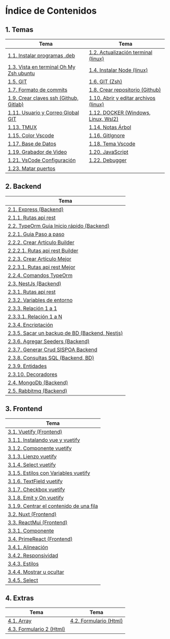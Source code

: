 # Índice de Contenidos

## 1. Temas

| Tema | Tema |
|------|------|
| [1.1. Instalar programas .deb](/1inicio/1-instalarTipoDeb.md) | [1.2. Actualización terminal (linux)](/1inicio/2-actualizarSistema.md) |
| [1.3. Vista en terminal Oh My Zsh ubuntu](/1inicio/3-ZSHeInstalarPowerlevel10k.md) | [1.4. Instalar Node (linux)](/1inicio/4-node.md) |
| [1.5. GIT](/1inicio/5-git.md) | [1.6. GIT (Zsh)](/1inicio/6-gitAbreviado.md) |
| [1.7. Formato de commits](/1inicio/7-commit.md) | [1.8. Crear repositorio (Github)](/1inicio/8-repositorio.md) |
| [1.9. Crear claves ssh (Github, Gitlab)](/1inicio/9-clavesSshLinuxWindowsWsl2.md) | [1.10. Abrir y editar archivos (linux)](/1inicio/10-abrirYEditarArchivosSistema.md) |
| [1.11. Usuario y Correo Global GIT](/1inicio/11-agregarConfigUsserEmail.md) | [1.12. DOCKER (Windows, Linux, Wsl2)](/1inicio/12-docker.md) |
| [1.13. TMUX](/1inicio/13-tmux.md) | [1.14. Notas Árbol](/1inicio/14-todo-tree.md) |
| [1.15. Color Vscode](/1inicio/15-peacock.md) | [1.16. GitIgnore](/1inicio/16-gitignore.md) |
| [1.17. Base de Datos](/1inicio/17-postgresql.md) | [1.18. Tema Vscode](/1inicio/18-temas.md) |
| [1.19. Grabador de Video](/1inicio/19-Kasan.md) | [1.20. JavaScript](/1inicio/20-javaScript/readme.md) |
| [1.21. VsCode Configuración](/6archivos/perfil/21-vscode-config.md) | [1.22. Debugger](/1inicio/22-debugger.md) |
| [1.23. Matar puertos](/1inicio/23-matarPuertos.md) | |

## 2. Backend

| Tema |
|------|
| [2.1. Express (Backend)](/2backend/express/1-articulo.md) |
| [2.1.1. Rutas api rest](/2backend/express/1.1-articuloRutas.md) |
| [2.2. TypeOrm Guia Inicio rápido (Backend)](/2backend/typeorm/1-inicioRapido.md) |
| [2.2.1. Guia Paso a paso](/2backend/typeorm/2-pasoAPaso.md) |
| [2.2.2. Crear Artículo Builder](/2backend/typeorm/3-articuloBuilder.md) |
| [2.2.2.1. Rutas api rest Builder](/2backend/typeorm/3.1-articuloRutasBuilder.md) |
| [2.2.3. Crear Artículo Mejor](/2backend/typeorm/4-articulo.md) |
| [2.2.3.1. Rutas api rest Mejor](/2backend/typeorm/4.1-articuloRutas.md) |
| [2.2.4. Comandos TypeOrm](/2backend/typeorm/5-comandosTypeOrm.md) |
| [2.3. NestJs (Backend)](/2backend/nestJs/1-articulo.md) |
| [2.3.1. Rutas api rest](/2backend/nestJs/1.1-articuloRutas.md) |
| [2.3.2. Variables de entorno](/2backend/nestJs/1.2-Env.md) |
| [2.3.3. Relación 1 a 1](/2backend/nestJs/1.3-relacion_1_a_1.md) |
| [2.3.3.1. Relación 1 a N](/2backend/nestJs/1.3.1-relacion_1_a_N.md) |
| [2.3.4. Encriptación](/2backend/nestJs/1.4-encriptadoBackendNestJS.md) |
| [2.3.5. Sacar un backup de BD (Backend, Nestjs)](/2backend/nestJs/1.5-backupBD.md) |
| [2.3.6. Agregar Seeders (Backend)](/2backend/nestJs/1.6-seeders.md) |
| [2.3.7. Generar Crud SISPOA Backend](/2backend/nestJs/1.7-generarCrudsoloSispoa.md) |
| [2.3.8. Consultas SQL (Backend, BD)](/2backend/nestJs/1.8-consultaSqlBackend.md) |
| [2.3.9. Entidades](/2backend/nestJs/1.9-entidad.md) |
| [2.3.10. Decoradores](/2backend/nestJs/1.10-decoradores.md) |
| [2.4. MongoDb (Backend)](/2backend/monodb/1-mongodb.md) |
| [2.5. Rabbitmq (Backend)](/2backend/rabbitmq/1-rabbit.md) |

## 3. Frontend

| Tema |
|------|
| [3.1. Vuetify (Frontend)](/3frontend/vuetify/1-vuetify.md) |
| [3.1.1. Instalando vue y vuetify](/3frontend/vuetify/1.1-instalar.md) |
| [3.1.2. Componente vuetify](/3frontend/vuetify/1.2-componente.md) |
| [3.1.3. Lienzo vuetify](/3frontend/vuetify/1.3-lienzo.md) |
| [3.1.4. Select vuetify](/3frontend/vuetify/1.4-select.md) |
| [3.1.5. Estilos con Variables vuetify](/3frontend/vuetify/1.5-estilos%20como%20variables.md) |
| [3.1.6. TextField vuetify](/3frontend/vuetify/1.6-textField.md) |
| [3.1.7. Checkbox vuetify](/3frontend/vuetify/1.7-checkBox.md) |
| [3.1.8. Emit y On vuetify](/3frontend/vuetify/1.8-emitYOn.md) |
| [3.1.9. Centrar el contenido de una fila](/3frontend/vuetify/1.9-centrarFila.md) |
| [3.2. Nuxt (Frontend)](/3frontend/vuetify/2-nuxt.md) |
| [3.3. ReactMui (Frontend)](/3frontend/reactMui/1-reactMui.md) |
| [3.3.1. Componente](/3frontend/reactMui/1.1-componente.md) |
| [3.4. PrimeReact (Frontend)](/3frontend/primereact/1.0-primereact.md) |
| [3.4.1. Alineación](/3frontend/primereact/1.1alineaciones.md) |
| [3.4.2. Responsividad](/3frontend/primereact/1.2responsivo.md) |
| [3.4.3. Estilos](/3frontend/primereact/1.3estilos.md) |
| [3.4.4. Mostrar u ocultar](/3frontend/primereact/1.4-visibilidad.md) |
| [3.4.5. Select](/3frontend/primereact/1.5-select.md) |

## 4. Extras

| Tema | Tema |
|------|------|
| [4.1. Array](/4utilitarios/1-array.md) | [4.2. Formulario (Html)](/4utilitarios/2-formularioHtml.md) |
| [4.3. Formulario 2 (Html)](/4utilitarios/3-formularioHtml2.md) | |
